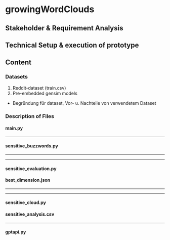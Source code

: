# growingWordClouds

## Stakeholder & Requirement Analysis

## Technical Setup & execution of prototype

## Content
### Datasets
1. Reddit-dataset (train.csv)
2. Pre-embedded gensim models
- Begründung für dataset, Vor- u. Nachteile von verwendetem Dataset
### Description of Files 
#### main.py 
---------------------------------------------
#### sensitive_buzzwords.py
---------------------------------------------

---------------------------------------------
#### sensitive_evaluation.py
#### best_dimension.json
---------------------------------------------

---------------------------------------------
#### sensitive_cloud.py
#### sensitive_analysis.csv
---------------------------------------------

#### gptapi.py 
